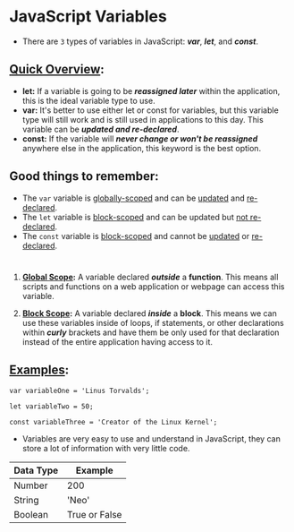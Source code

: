 # JavaScript Variables

- There are `3` types of variables in JavaScript: ***var***, ***let***, and ***const***.
 
## <ins>Quick Overview</ins>:

   - **let:** If a variable is going to be ***reassigned later*** within the application, this is the ideal variable type to use.
   - **var:** It's better to use either let or const for variables, but this variable type will still work and is still used in applications to this day. This variable can be ***updated and re-declared***.
   - **const:** If the variable will ***never change or won't be reassigned*** anywhere else in the application, this keyword is the best option.

## Good things to remember:

   - The `var` variable is <ins>globally-scoped</ins> and can be <ins>updated</ins> and <ins>re-declared</ins>.
   - The `let` variable is <ins>block-scoped</ins> and can be updated but <ins>not re-declared</ins>.
   - The `const` variable is <ins>block-scoped</ins> and cannot be <ins>updated</ins> or <ins>re-declared</ins>.

#

1. **<ins>Global Scope</ins>:** A variable declared ***outside*** a **function**. This means all scripts and functions on a web application or webpage can access this variable.

2. **<ins>Block Scope</ins>:** A variable declared ***inside*** a **block**. This means we can use these variables inside of loops, if statements, or other declarations within ***curly*** brackets and have them be only used for that declaration instead of the entire application having access to it.

## [Examples](https://github.com/ShubhamJagtap2000/JavaScript-Basics/tree/main/01%20Variables/Examples):

```
var variableOne = 'Linus Torvalds';

let variableTwo = 50;

const variableThree = 'Creator of the Linux Kernel';
```

- Variables are very easy to use and understand in JavaScript, they can store a lot of information with very little code.

|Data Type|	Example|
|--|-- |
|Number	|200|
|String	|'Neo'|
|Boolean|	True or False|



